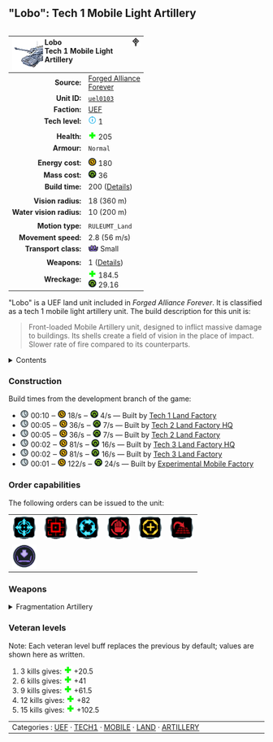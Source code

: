 "Lobo": Tech 1 Mobile Light Artillery
----
<table align="right">
    <thead>
        <tr>
            <th align="left" colspan="2">
                <img align="left" src="icons/units/UEL0103_icon.png" title="Lobo unit icon" /><img align="right" src="icons/strategicicons/icon_land1_artillery_rest.png" title="icon_land1_artillery" />Lobo<br />Tech 1 Mobile Light Artillery
            </th>
        </tr>
    </thead>
    <tbody>
        <tr>
            <td align="right"><strong>Source:</strong></td>
            <td><a href="Forged Alliance Forever">Forged Alliance<br />Forever</a></td>
        </tr>
        <tr>
            <td align="right"><strong>Unit ID:</strong></td>
            <td><a href="https://github.com/FAForever/fa/D:/faf-development/fa/units/UEL0103/UEL0103_unit.bp"><code>uel0103</code></a></td>
        </tr>
        <tr>
            <td align="right"><strong>Faction:</strong></td>
            <td><a href="_categories.UEF">UEF</a></td>
        </tr>
        <tr>
            <td align="right"><strong>Tech level:</strong></td>
            <td><img src="icons/T1.png" title="Tech 1" /> 1</td>
        </tr>
        <tr><td align="center" colspan="2"></td></tr>
        <tr>
            <td align="right"><strong>Health:</strong></td>
            <td><img src="icons/health.png" title="Health" /> 205</td>
        </tr>
        <tr>
            <td align="right"><strong>Armour:</strong></td>
            <td><code>Normal</code></td>
        </tr>
        <tr><td align="center" colspan="2"></td></tr>
        <tr>
            <td align="right"><strong>Energy cost:</strong></td>
            <td><img src="icons/energy.png" title="Energy" /> 180</td>
        </tr>
        <tr>
            <td align="right"><strong>Mass cost:</strong></td>
            <td><img src="icons/mass.png" title="Mass" /> 36</td>
        </tr>
        <tr>
            <td align="right"><strong>Build time:</strong></td>
            <td>200 (<a href="#construction">Details</a>)</td>
        </tr>
        <tr><td align="center" colspan="2"></td></tr>
        <tr>
            <td align="right"><strong>Vision radius:</strong></td>
            <td> <span title="0.36 km, 0.22 mi">18 (360 m)</span></td>
        </tr>
        <tr>
            <td align="right"><strong>Water vision radius:</strong></td>
            <td> <span title="0.20 km, 0.12 mi">10 (200 m)</span></td>
        </tr>
        <tr><td align="center" colspan="2"></td></tr>
        <tr>
            <td align="right"><strong>Motion type:</strong></td>
            <td><code>RULEUMT_Land</code></td>
        </tr>
        <tr>
            <td align="right"><strong>Movement speed:</strong></td>
            <td> <span title="202 km/h, 125 mph">2.8 (56 m/s)</span></td>
        </tr>
        <tr>
            <td align="right"><strong>Transport class:</strong></td>
            <td><img src="icons/attached.png" title="Attached" /> Small</td>
        </tr>
        <tr><td align="center" colspan="2"></td></tr>
        <tr>
            <td align="right"><strong>Weapons:</strong></td>
            <td>1 (<a href="#weapons">Details</a>)</td>
        </tr>
        <tr>
            <td align="right"><strong>Wreckage:</strong></td>
            <td><img src="icons/health.png" title="Health" /> 184.5<br /><img src="icons/mass.png" title="Mass" /> 29.16</td>
        </tr>
    </tbody>
</table>

"Lobo" is a UEF land unit included in *Forged Alliance Forever*.
It is classified as a tech 1 mobile light artillery unit.
The build description for this unit is:

<blockquote>Front-loaded Mobile Artillery unit, designed to inflict massive damage to buildings. Its shells create a field of vision in the place of impact. Slower rate of fire compared to its counterparts.</blockquote>

<details>
<summary>Contents</summary>

1. – <a href="#construction">Construction</a>
2. – <a href="#order-capabilities">Order capabilities</a>
3. – <a href="#weapons">Weapons</a>
4. – <a href="#veteran-levels">Veteran levels</a>
</details>

### Construction
Build times from the development branch of the game:
* <img src="icons/time.png" title="Time" /> 00:10 ‒ <img src="icons/energy.png" title="Energy" /> 18/s ‒ <img src="icons/mass.png" title="Mass" /> 4/s — Built by <a href="UEB0101">Tech 1 Land Factory</a>
* <img src="icons/time.png" title="Time" /> 00:05 ‒ <img src="icons/energy.png" title="Energy" /> 36/s ‒ <img src="icons/mass.png" title="Mass" /> 7/s — Built by <a href="UEB0201">Tech 2 Land Factory HQ</a>
* <img src="icons/time.png" title="Time" /> 00:05 ‒ <img src="icons/energy.png" title="Energy" /> 36/s ‒ <img src="icons/mass.png" title="Mass" /> 7/s — Built by <a href="ZEB9501">Tech 2 Land Factory</a>
* <img src="icons/time.png" title="Time" /> 00:02 ‒ <img src="icons/energy.png" title="Energy" /> 81/s ‒ <img src="icons/mass.png" title="Mass" /> 16/s — Built by <a href="UEB0301">Tech 3 Land Factory HQ</a>
* <img src="icons/time.png" title="Time" /> 00:02 ‒ <img src="icons/energy.png" title="Energy" /> 81/s ‒ <img src="icons/mass.png" title="Mass" /> 16/s — Built by <a href="ZEB9601">Tech 3 Land Factory</a>
* <img src="icons/time.png" title="Time" /> 00:01 ‒ <img src="icons/energy.png" title="Energy" /> 122/s ‒ <img src="icons/mass.png" title="Mass" /> 24/s — Built by <a href="UEL0401">Experimental Mobile Factory</a>

### Order capabilities
The following orders can be issued to the unit:
<table>
<td><img float="left" src="icons/orders/move.png" title="Move" /></td>
<td><img float="left" src="icons/orders/attack.png" title="Attack
Left click for attack order. Right click to toggle target priorities for sniping." /></td>
<td><img float="left" src="icons/orders/patrol.png" title="Patrol" /></td>
<td><img float="left" src="icons/orders/stop.png" title="Stop" /></td>
<td><img float="left" src="icons/orders/guard.png" title="Assist" /></td>
<td><img float="left" src="icons/orders/stand-ground.png" title="Fire State" /></td>
<tr>
<td><img float="left" src="icons/orders/load.png" title="Call Transport
Load into or onto another unit" /></td>
</table>

### Weapons
<details>
<summary>Fragmentation Artillery</summary>
<p>
    <table>
        <tr>
            <td align="right"><strong>Target type:</strong></td>
            <td><code>RULEWTT_Unit</code><br />(Anti-Surface)</td>
        </tr>
        <tr>
            <td align="right"><strong>Projectile:</strong></td>
            <td><a href="Projectiles#tif-fragmentation-sensor-shell-01"><code>TIFFragmentationSensorShell01</code></a></td>
        </tr>
        <tr>
            <td align="right"><strong>DPS estimate:</strong></td>
            <td>48 <span title="Note: This only counts listed stats.">(<u>?</u>)</span></td>
        </tr>
        <tr>
            <td align="right"><strong>Damage:</strong></td>
            <td>100 <span title="Note: This doesn't count some scripted effects.">(<u>?</u>)</span></td>
        </tr>
        <tr>
            <td align="right"><strong>Damage radius:</strong></td>
            <td> <span title="0.02 km, 0.01 mi">1 (20 m)</span></td>
        </tr>
        <tr>
            <td align="right"><strong>Damage instances:</strong></td>
            <td>4 fragments</td>
        </tr>
        <tr>
            <td align="right"><strong>Damage type:</strong></td>
            <td><code>Normal</code></td>
        </tr>
        <tr>
            <td align="right"><strong>Max range:</strong></td>
            <td> <span title="600 m, 0.37 mi">30 (0.6 km)</span></td>
        </tr>
        <tr>
            <td align="right"><strong>Min range:</strong></td>
            <td> <span title="0.10 km, 0.06 mi">5 (100 m)</span></td>
        </tr>
        <tr>
            <td align="right"><strong>Firing cycle:</strong></td>
            <td>Once every 8.3s <span title="Note: This doesn't count additional delays such as charging, reloading, and others.">(<u>?</u>)</span></td>
        </tr>
        <tr>
            <td align="right"><strong>Flags:</strong></td>
            <td>Artillery shield blocks</td>
        </tr>
    </table>
</p>
</details>


### Veteran levels
Note: Each veteran level buff replaces the previous by default; values are shown here as written.

1. 3 kills gives: <img src="icons/health.png" title="Health" /> +20.5
2. 6 kills gives: <img src="icons/health.png" title="Health" /> +41
3. 9 kills gives: <img src="icons/health.png" title="Health" /> +61.5
4. 12 kills gives: <img src="icons/health.png" title="Health" /> +82
5. 15 kills gives: <img src="icons/health.png" title="Health" /> +102.5

<table align="center">
<td width="1215px">Categories : 
<a href="_categories.UEF">UEF</a> · 
<a href="_categories.TECH1">TECH1</a> · 
<a href="_categories.MOBILE">MOBILE</a> · 
<a href="_categories.LAND">LAND</a> · 
<a href="_categories.ARTILLERY">ARTILLERY</a></td>
</table>
